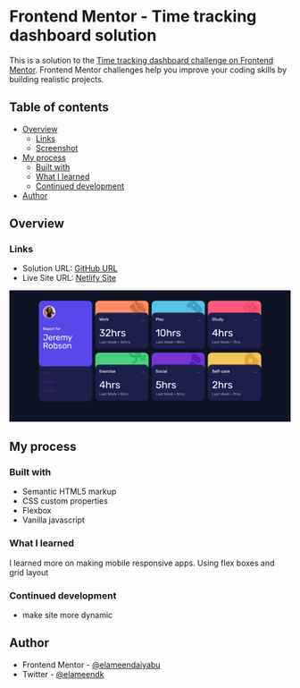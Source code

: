 # Frontend Mentor - Time tracking dashboard solution

This is a solution to the [Time tracking dashboard challenge on Frontend Mentor](https://www.frontendmentor.io/challenges/time-tracking-dashboard-UIQ7167Jw). Frontend Mentor challenges help you improve your coding skills by building realistic projects.

## Table of contents

- [Overview](#overview)
  - [Links](#links)
  - [Screenshot](#screenshot)
- [My process](#my-process)
  - [Built with](#built-with)
  - [What I learned](#what-i-learned)
  - [Continued development](#continued-development)
- [Author](#author)

## Overview

### Links

- Solution URL: [GitHub URL](https://github.com/elameendaiyabu/Time-Tracking-Dashboard.git)
- Live Site URL: [Netlify Site](https://time-tracking-dashboard24.netlify.app/)

<!-- ### Screenshot

<!-- ![Screenshot of Finished Product](./images/result-summary-screenshot.png) -->

![screenshot](./images/finished%20screenshot.png)

## My process

### Built with

- Semantic HTML5 markup
- CSS custom properties
- Flexbox
- Vanilla javascript

### What I learned

I learned more on making mobile responsive apps. Using flex boxes and grid layout

### Continued development

- make site more dynamic

## Author

- Frontend Mentor -
  [@elameendaiyabu](https://www.frontendmentor.io/profile/elameendaiyabu)
- Twitter - [@elameendk](https://www.twitter.com/elameendk)
